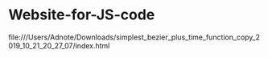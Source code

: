 # Website-for-JS-code
file:///Users/Adnote/Downloads/simplest_bezier_plus_time_function_copy_2019_10_21_20_27_07/index.html

